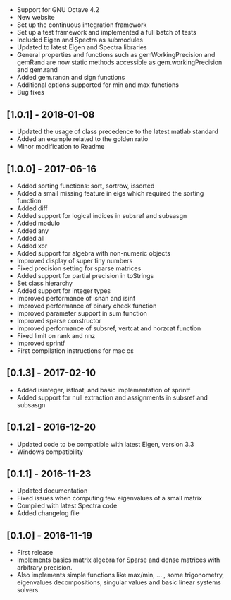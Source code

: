 ##
- Support for GNU Octave 4.2
- New website
- Set up the continuous integration framework
- Set up a test framework and implemented a full batch of tests
- Included Eigen and Spectra as submodules
- Updated to latest Eigen and Spectra libraries
- General properties and functions such as gemWorkingPrecision and gemRand are now static methods accessible as gem.workingPrecision and gem.rand
- Added gem.randn and sign functions
- Additional options supported for min and max functions
- Bug fixes

## [1.0.1] - 2018-01-08
- Updated the usage of class precedence to the latest matlab standard
- Added an example related to the golden ratio
- Minor modification to Readme

## [1.0.0] - 2017-06-16
- Added sorting functions: sort, sortrow, issorted
- Added a small missing feature in eigs which required the sorting function
- Added diff
- Added support for logical indices in subsref and subsasgn
- Added modulo
- Added any
- Added all
- Added xor
- Added support for algebra with non-numeric objects
- Improved display of super tiny numbers
- Fixed precision setting for sparse matrices
- Added support for partial precision in toStrings
- Set class hierarchy
- Added support for integer types
- Improved performance of isnan and isinf
- Improved performance of binary check function
- Improved parameter support in sum function
- Improved sparse constructor
- Improved performance of subsref, vertcat and horzcat function
- Fixed limit on rank and nnz
- Improved sprintf
- First compilation instructions for mac os

## [0.1.3] - 2017-02-10
- Added isinteger, isfloat, and basic implementation of sprintf
- Added support for null extraction and assignments in subsref and subsasgn

## [0.1.2] - 2016-12-20
- Updated code to be compatible with latest Eigen, version 3.3
- Windows compatibility

## [0.1.1] - 2016-11-23
- Updated documentation
- Fixed issues when computing few eigenvalues of a small matrix
- Compiled with latest Spectra code
- Added changelog file

## [0.1.0] - 2016-11-19
- First release
- Implements basics matrix algebra for Sparse and dense matrices with arbitrary precision.
- Also implements simple functions like max/min, ... , some trigonometry, eigenvalues decompositions, singular values and basic linear systems solvers.
